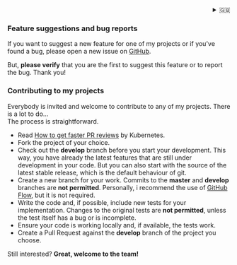 <div align="right">
<details>
<summary>🇬🇧</summary>
    <a href="Contribute.md">🇩🇪 deutsch</a><br/>
    🇬🇧 english
</details>
</div>

### Feature suggestions and bug reports

If you want to suggest a new feature for one of my projects or if you've found a bug, please open a new issue on [GitHub](https://github.com/nixe64).

But, **please verify** that you are the first to suggest this feature or to report the bug. Thank you!
<br/>

### Contributing to my projects

Everybody is invited and welcome to contribute to any of my projects. There is a lot to do...<br/>
The process is straightforward.

 - Read [How to get faster PR reviews](https://github.com/kubernetes/community/blob/master/contributors/guide/pull-requests.md#best-practices-for-faster-reviews)
 by Kubernetes.
 - Fork the project of your choice.
 - Check out the **develop** branch before you start your development.
 This way, you have already the latest features that are still under development in your code. But you can also start
 with the source of the latest stable release, which is the default behaviour of git.
 - Create a new branch for your work. Commits to the **master** and **develop** branches are **not permitted**. Personally, i recommend the use of 
 [GitHub Flow](https://githubflow.github.io/), but it is not required.
 - Write the code and, if possible, include new tests for your implementation. Changes to the original tests are **not permitted**, unless the test itself has a bug or is incomplete.
 - Ensure your code is working locally and, if available, the tests work.
 - Create a Pull Request against the **develop** branch of the project you choose.

Still interested? **Great, welcome to the team!**

